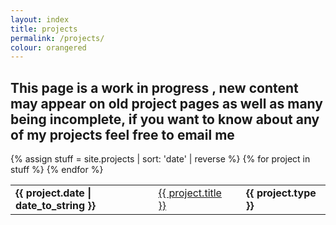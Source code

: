 ```yaml
---
layout: index
title: projects
permalink: /projects/
colour: orangered
---
```


## This page is a work in progress , new content may appear on old project pages as well as many being incomplete, if you want to know about any of my projects feel free to email me  

<table>
    {% assign stuff = site.projects | sort: 'date' | reverse %}
        {% for project in stuff %}
        <tr>
            <td> <strong> {{ project.date | date_to_string }} </strong></td>
            <td> <a href="{{ site.baseurl }}{{ project.url }}"> {{ project.title }}</a></td>
            <td style="border-left: 0px; border-right: 0px; background-color: {{ project.colour }};"> </td>
            <td style="border-left: 0px;"> <strong> {{ project.type }} </strong> </td>
        </tr>
        {% endfor %}
</table>

<!-- 
|---
|2013|[60//5\203](http://hacks.youngrewiredstate.org/events/YRS2013/60-5-203)| program |
|===
-->
